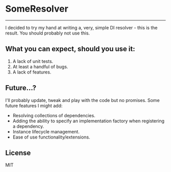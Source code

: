 # SomeResolver

---
I decided to try my hand at writing a, very, simple DI resolver - this is the result.
You should probably not use this.

## What you can expect, should you use it:
1. A lack of unit tests.
2. At least a handful of bugs.
3. A lack of features.

## Future...?
I'll probably update, tweak and play with the code but no promises.
Some future features I might add:
- Resolving collections of dependencies.
- Adding the ability to specify an implementation factory when registering a dependency.
- Instance lifecycle management.
- Ease of use functionality/extensions.

## License
MIT